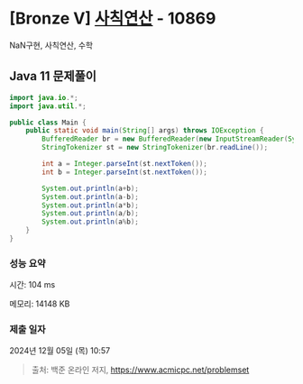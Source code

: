 # [Bronze V] [사칙연산](https://www.acmicpc.net/problem/10869) - 10869 

NaN구현, 사칙연산, 수학

## Java 11 문제풀이

```Java 11
import java.io.*;
import java.util.*;

public class Main {
    public static void main(String[] args) throws IOException {
        BufferedReader br = new BufferedReader(new InputStreamReader(System.in));
        StringTokenizer st = new StringTokenizer(br.readLine());

        int a = Integer.parseInt(st.nextToken());
        int b = Integer.parseInt(st.nextToken());

        System.out.println(a+b);
        System.out.println(a-b);
        System.out.println(a*b);
        System.out.println(a/b);
        System.out.println(a%b);
    }
}
```

### 성능 요약

시간: 104 ms

메모리: 14148 KB

### 제출 일자

2024년 12월 05일 (목) 10:57

> 출처: 백준 온라인 저지, https://www.acmicpc.net/problemset 

